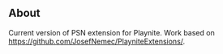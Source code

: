 ## About

Current version of PSN extension for Playnite. Work based on https://github.com/JosefNemec/PlayniteExtensions/.
